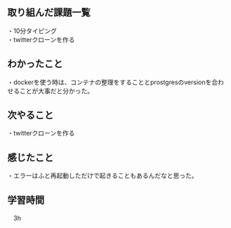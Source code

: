 ## 取り組んだ課題一覧
・10分タイピング
<br>・twitterクローンを作る
## わかったこと
・dockerを使う時は、コンテナの整理をすることとprostgresのversionを合わせることが大事だと分かった。

## 次やること
・twitterクローンを作る

## 感じたこと
・エラーはふと再起動しただけで起きることもあるんだなと思った。
## 学習時間
　3h
